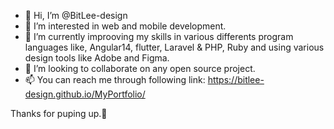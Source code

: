 - 👋 Hi, I’m @BitLee-design
- 👀 I’m interested in web and mobile development. 
- 🌱 I’m currently improoving my skills in various differents program languages like, Angular14, flutter, Laravel & PHP, Ruby and using various design tools like Adobe and Figma. 
- 💞️ I’m looking to collaborate on any open source project.
- 📫 You can reach me through following link: https://bitlee-design.github.io/MyPortfolio/

Thanks for puping up.💞️
